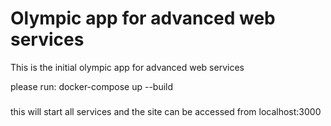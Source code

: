 # Olympic app for advanced web services

This is the initial olympic app for advanced web services

please run: docker-compose up --build
###
this will start all services and the site can be accessed from localhost:3000
